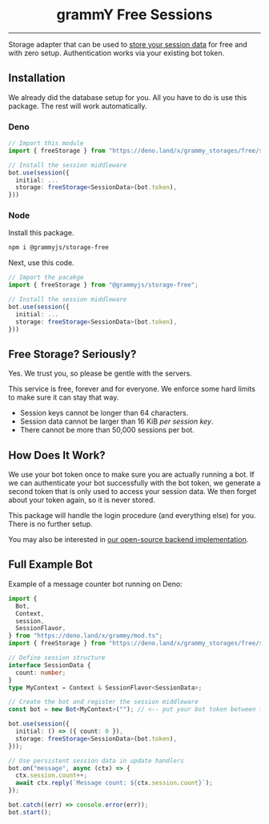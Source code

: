 # <h1 align="center">grammY Free Sessions</h1>

---

Storage adapter that can be used to [store your session data](https://grammy.dev/plugins/session.html) for free and with zero setup.
Authentication works via your existing bot token.

## Installation

We already did the database setup for you.
All you have to do is use this package.
The rest will work automatically.

### Deno

```ts
// Import this module
import { freeStorage } from "https://deno.land/x/grammy_storages/free/src/mod.ts";

// Install the session middleware
bot.use(session({
  initial: ...
  storage: freeStorage<SessionData>(bot.token),
}))
```

### Node

Install this package.

```bash
npm i @grammyjs/storage-free
```

Next, use this code.

```ts
// Import the pacakge
import { freeStorage } from "@grammyjs/storage-free";

// Install the session middleware
bot.use(session({
  initial: ...
  storage: freeStorage<SessionData>(bot.token),
}))
```

## Free Storage? Seriously?

Yes.
We trust you, so please be gentle with the servers.

This service is free, forever and for everyone.
We enforce some hard limits to make sure it can stay that way.

- Session keys cannot be longer than 64 characters.
- Session data cannot be larger than 16 KiB _per session key_.
- There cannot be more than 50,000 sessions per bot.

## How Does It Work?

We use your bot token once to make sure you are actually running a bot.
If we can authenticate your bot successfully with the bot token, we generate a second token that is only used to access your session data.
We then forget about your token again, so it is never stored.

This package will handle the login procedure (and everything else) for you.
There is no further setup.

You may also be interested in [our open-source backend implementation](https://github.com/grammyjs/free-session-backend).

## Full Example Bot

Example of a message counter bot running on Deno:

```ts
import {
  Bot,
  Context,
  session,
  SessionFlavor,
} from "https://deno.land/x/grammy/mod.ts";
import { freeStorage } from "https://deno.land/x/grammy_storages/free/src/mod.ts";

// Define session structure
interface SessionData {
  count: number;
}
type MyContext = Context & SessionFlavor<SessionData>;

// Create the bot and register the session middleware
const bot = new Bot<MyContext>(""); // <-- put your bot token between the ""

bot.use(session({
  initial: () => ({ count: 0 }),
  storage: freeStorage<SessionData>(bot.token),
}));

// Use persistent session data in update handlers
bot.on("message", async (ctx) => {
  ctx.session.count++;
  await ctx.reply(`Message count: ${ctx.session.count}`);
});

bot.catch((err) => console.error(err));
bot.start();
```
